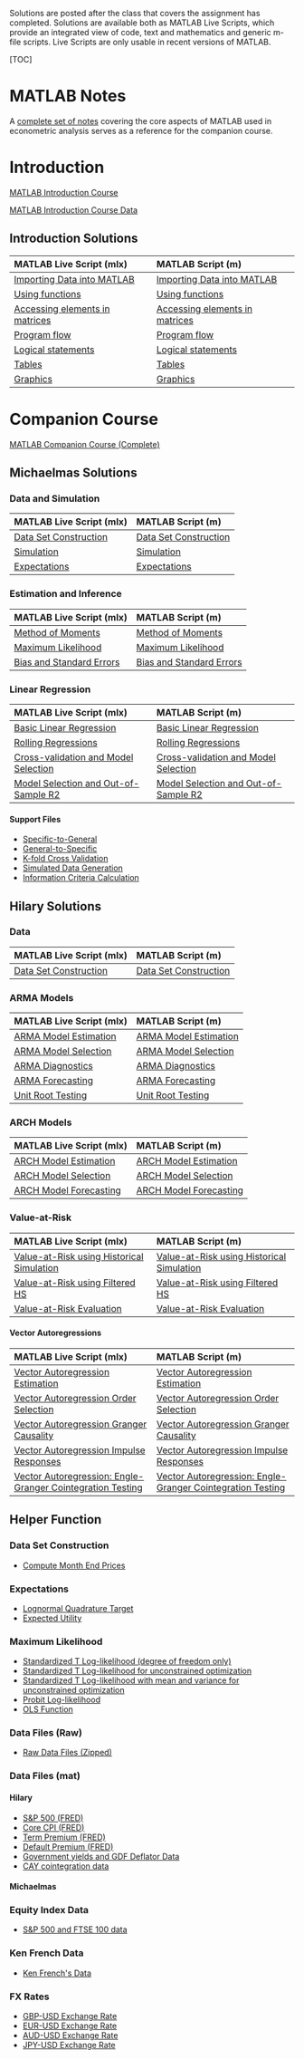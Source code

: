 <!--
.. title: MFE MATLAB
.. hidetitle: True
.. slug: mfe-matlab
.. date: 2019-09-10 15:48:35 UTC+01:00
.. tags: matlab, mfe
.. category: teaching 
.. link: 
.. description: A complete course for learning MATLAB from novice to expert. 
.. type: text
.. jumbotron_color: #ffcc00
.. jumbotron: MFE Financial Econometrics
.. jumbotron_text: Notes, assignment and solutions for the MATLAB companion course the accompanies Financial Econometrics I & II.
-->


Solutions are posted after the class that covers the assignment has completed.  Solutions are available both as
MATLAB Live Scripts, which provide an integrated view of code, text and mathematics and generic m-file scripts.
Live Scripts are only usable in recent versions of MATLAB.

[TOC]

# MATLAB Notes

A [complete set of notes](/teaching/matlab/notes/) covering the core aspects of MATLAB used in
econometric analysis serves as a reference for the companion course.

# Introduction

[MATLAB Introduction Course](/files/teaching/matlab/course/mfe_matlab_introductory_course_2019.pdf)

[MATLAB Introduction Course Data](/files/teaching/matlab/course/mfe_matlab_introduction_data.zip)

## Introduction Solutions
   
| MATLAB Live Script (mlx)                                                               | MATLAB Script (m)                                                                    |
| :------------------------------------------------------------------------------------- | :------------------------------------------------------------------------------------|
| [Importing Data into MATLAB](/files/teaching/matlab/course/importing_data.mlx)         | [Importing Data into MATLAB](/files/teaching/matlab/course/importing_data.m)         |
| [Using functions](/files/teaching/matlab/course/using_functions.mlx)                   | [Using functions](/files/teaching/matlab/course/using_functions.m)                   |
| [Accessing elements in matrices](/files/teaching/matlab/course/accessing_elements.mlx) | [Accessing elements in matrices](/files/teaching/matlab/course/accessing_elements.m) |
| [Program flow](/files/teaching/matlab/course/program_flow.mlx)                         | [Program flow](/files/teaching/matlab/course/program_flow.m)                         |
| [Logical statements](/files/teaching/matlab/course/logical_statements.mlx)             | [Logical statements](/files/teaching/matlab/course/logical_statements.m)             |
| [Tables](/files/teaching/matlab/course/tables.mlx)                                     | [Tables](/files/teaching/matlab/course/tables.m)                                     | 
| [Graphics](/files/teaching/matlab/course/graphics.mlx)                                 | [Graphics](/files/teaching/matlab/course/graphics.m)                                 |


# Companion Course
[MATLAB Companion Course (Complete)](/files/teaching/matlab/course/mfe_matlab_course_outline_2019.pdf)


## Michaelmas Solutions


### Data and Simulation
| MATLAB Live Script (mlx)                                                         | MATLAB Script (m)                                                                |
| :--------------------------------------------------------------------------------| :--------------------------------------------------------------------------------|
| [Data Set Construction](/files/teaching/matlab/course/data_set_construction.mlx) | [Data Set Construction](/files/teaching/matlab/course/data_set_construction.m) |
| [Simulation](/files/teaching/matlab/course/simulation.mlx)                       | [Simulation](/files/teaching/matlab/course/simulation.m)                       |
| [Expectations](/files/teaching/matlab/course/expectations.mlx)                   | [Expectations](/files/teaching/matlab/course/expectations.m)                   |

### Estimation and Inference
| MATLAB Live Script (mlx)                                                       | MATLAB Script (m)                                                              |
| :------------------------------------------------------------------------------| :------------------------------------------------------------------------------|
| [Method of Moments](/files/teaching/matlab/course/method_of_moments.mlx)       | [Method of Moments](/files/teaching/matlab/course/method_of_moments.m)       |
| [Maximum Likelihood](/files/teaching/matlab/course/maximum_likelihood.mlx)     | [Maximum Likelihood](/files/teaching/matlab/course/maximum_likelihood.m)     |
| [Bias and Standard Errors](/files/teaching/matlab/course/standard_errors.mlx)  | [Bias and Standard Errors](/files/teaching/matlab/course/standard_errors.m)  |

### Linear Regression
| MATLAB Live Script (mlx)                                                                                       | MATLAB Script (m)                                                                                              |
| :--------------------------------------------------------------------------------------------------------------| :--------------------------------------------------------------------------------------------------------------|
| [Basic Linear Regression](/files/teaching/matlab/course/basic_linear_regression.mlx)                           | [Basic Linear Regression](/files/teaching/matlab/course/basic_linear_regression.m)                           |
| [Rolling Regressions](/files/teaching/matlab/course/rolling_and_recursive_ols.mlx)                             | [Rolling Regressions](/files/teaching/matlab/course/rolling_and_recursive_ols.m)                             |
| [Cross-validation and Model Selection](/files/teaching/matlab/course/cross_validation.mlx)                     | [Cross-validation and Model Selection](/files/teaching/matlab/course/cross_validation.m)                     |
| [Model Selection and Out-of-Sample R2](/files/teaching/matlab/course/model_selection_and_out_of_sample_r2.mlx) | [Model Selection and Out-of-Sample R2](/files/teaching/matlab/course/model_selection_and_out_of_sample_r2.m) |

#### Support Files
* [Specific-to-General](/files/teaching/matlab/course/stg.m)
* [General-to-Specific](/files/teaching/matlab/course/gts.m)
* [K-fold Cross Validation](/files/teaching/matlab/course/kfold_cross_val.m)
* [Simulated Data Generation](/files/teaching/matlab/course/generate_data.m)
* [Information Criteria Calculation](/files/teaching/matlab/course/compute_ic.m)


## Hilary Solutions

### Data
| MATLAB Live Script (mlx)                                                         | MATLAB Script (m)                                                                |
| :--------------------------------------------------------------------------------| :--------------------------------------------------------------------------------|
| [Data Set Construction](/files/teaching/matlab/course/time_series_data.mlx)      | [Data Set Construction](/files/teaching/matlab/course/time_series_data.m)      |

### ARMA Models
| MATLAB Live Script (mlx)                                                         | MATLAB Script (m)                                                                |
| :--------------------------------------------------------------------------------| :--------------------------------------------------------------------------------|
| [ARMA Model Estimation](/files/teaching/matlab/course/arma_estimation.mlx)       | [ARMA Model Estimation](/files/teaching/matlab/course/arma_estimation.m)       |
| [ARMA Model Selection](/files/teaching/matlab/course/arma_model_selection.mlx)   | [ARMA Model Selection](/files/teaching/matlab/course/arma_model_selection.m)   |
| [ARMA Diagnostics](/files/teaching/matlab/course/arma_residual_diagnostics.mlx)  | [ARMA Diagnostics](/files/teaching/matlab/course/arma_residual_diagnostics.m)  |
| [ARMA Forecasting](/files/teaching/matlab/course/arma_forecasting.mlx)           | [ARMA Forecasting](/files/teaching/matlab/course/arma_forecasting.m)           |
| [Unit Root Testing](/files/teaching/matlab/course/arma_unit_roots.mlx)           | [Unit Root Testing](/files/teaching/matlab/course/arma_unit_roots.m)           |

### ARCH Models
| MATLAB Live Script (mlx)                                                           | MATLAB Script (m)                                                                  |
| :----------------------------------------------------------------------------------| :----------------------------------------------------------------------------------|
| [ARCH Model Estimation](/files/teaching/matlab/course/arch_model_estimation.mlx)   | [ARCH Model Estimation](/files/teaching/matlab/course/arch_model_estimation.m)   |
| [ARCH Model Selection](/files/teaching/matlab/course/arch_model_selection.mlx)     | [ARCH Model Selection](/files/teaching/matlab/course/arch_model_selection.m)     |
| [ARCH Model Forecasting](/files/teaching/matlab/course/arch_model_forecasting.mlx) | [ARCH Model Forecasting](/files/teaching/matlab/course/arch_model_forecasting.m) |

### Value-at-Risk
| MATLAB Live Script (mlx)                                                                                 | MATLAB Script (m)                                                                                        |
| :--------------------------------------------------------------------------------------------------------| :--------------------------------------------------------------------------------------------------------|
| [Value-at-Risk using Historical Simulation](/files/teaching/matlab/course/VaR_historical_simulation.mlx) | [Value-at-Risk using Historical Simulation](/files/teaching/matlab/course/VaR_historical_simulation.m) |
| [Value-at-Risk using Filtered HS](/files/teaching/matlab/course/VaR_filtered_historical_simulation.mlx)  | [Value-at-Risk using Filtered HS](/files/teaching/matlab/course/VaR_filtered_historical_simulation.m)  |
| [Value-at-Risk Evaluation](/files/teaching/matlab/course/VaR_forecast_evaluation.mlx)                    | [Value-at-Risk Evaluation](/files/teaching/matlab/course/VaR_forecast_evaluation.m)                    |

#### Vector Autoregressions
| MATLAB Live Script (mlx)                                                                                                | MATLAB Script (m)                                                                                                       |
| :-----------------------------------------------------------------------------------------------------------------------| :-----------------------------------------------------------------------------------------------------------------------|
| [Vector Autoregression Estimation](/files/teaching/matlab/course/VectorAR_estimation.mlx)                               | [Vector Autoregression Estimation](/files/teaching/matlab/course/VectorAR_estimation.m)                               |
| [Vector Autoregression Order Selection](/files/teaching/matlab/course/VectorAR_order_selection.mlx)                     | [Vector Autoregression Order Selection](/files/teaching/matlab/course/VectorAR_order_selection.m)                     |
| [Vector Autoregression Granger Causality](/files/teaching/matlab/course/VectorAR_granger_causality.mlx)                 | [Vector Autoregression Granger Causality](/files/teaching/matlab/course/VectorAR_granger_causality.m)                 |
| [Vector Autoregression Impulse Responses](/files/teaching/matlab/course/VectorAR_impulse_response.mlx)                  | [Vector Autoregression Impulse Responses](/files/teaching/matlab/course/VectorAR_impulse_response.m)                  |
| [Vector Autoregression: Engle-Granger Cointegration Testing](/files/teaching/matlab/course/VectorAR_engle_granger.mlx)  | [Vector Autoregression: Engle-Granger Cointegration Testing](/files/teaching/matlab/course/VectorAR_engle_granger.m)  |

## Helper Function
### Data Set Construction
* [Compute Month End Prices](/files/teaching/matlab/course/month_end_prices.m)
### Expectations
* [Lognormal Quadrature Target](/files/teaching/matlab/course/lognormal_quad_target.m)
* [Expected Utility](/files/teaching/matlab/course/expected_utility.m)
### Maximum Likelihood
* [Standardized T Log-likelihood (degree of freedom only)](/files/teaching/matlab/course/std_studentst_loglike.m)
* [Standardized T Log-likelihood for unconstrained optimization](/files/teaching/matlab/course/std_studentst_loglike_mean_var.m)
* [Standardized T Log-likelihood with mean and variance for unconstrained optimization](/files/teaching/matlab/course/std_studentst_loglike_mean_var_notrans.m)
* [Probit Log-likelihood](/files/teaching/matlab/course/probit_loglike.m)
* [OLS Function](/files/teaching/matlab/course/ols.m)

### Data Files (Raw)
* [Raw Data Files (Zipped)](/files/teaching/matlab/course/raw_data_files.zip)

### Data Files (mat)
#### Hilary
* [S&P 500 (FRED)](/files/teaching/matlab/course/sp500.mat)
* [Core CPI (FRED)](/files/teaching/matlab/course/cpi.mat)
* [Term Premium (FRED)](/files/teaching/matlab/course/term.mat)
* [Default Premium (FRED)](/files/teaching/matlab/course/def.mat)
* [Government yields and GDF Deflator Data](/files/teaching/matlab/course/VAR_data.mat)
* [CAY cointegration data](/files/teaching/matlab/course/cay.mat)

#### Michaelmas
### Equity Index Data
* [S&P 500 and FTSE 100 data](/files/teaching/matlab/course/SP_FTSE.mat)

### Ken French Data
* [Ken French's Data](/files/teaching/matlab/course/FF_data.mat)

### FX Rates
* [GBP-USD Exchange Rate](/files/teaching/matlab/course/GBPUSD.mat)
* [EUR-USD Exchange Rate](/files/teaching/matlab/course/EURUSD.mat)
* [AUD-USD Exchange Rate](/files/teaching/matlab/course/AUDUSD.mat)
* [JPY-USD Exchange Rate](/files/teaching/matlab/course/JPYUSD.mat)
